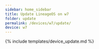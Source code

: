 ```yaml
---
sidebar: home_sidebar
title: Update LineageOS on w7
folder: update
permalink: /devices/w7/update/
device: w7
---
```

{% include templates/device_update.md %}
